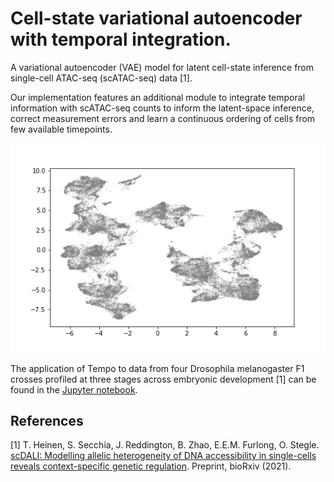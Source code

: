 # Cell-state variational autoencoder with temporal integration.

A variational autoencoder (VAE) model for latent cell-state inference from single-cell ATAC-seq (scATAC-seq) data [1].

Our implementation features an additional module to integrate temporal information with scATAC-seq counts to inform the latent-space inference, correct measurement errors and learn a continuous ordering of cells from few available timepoints. 

![Learned developmental trajectory](https://github.com/tohein/tempo/blob/master/notebooks/f1/animation.gif)

The application of Tempo to data from four Drosophila melanogaster F1 crosses profiled at three stages across embryonic development [1] can be found in the [Jupyter notebook](https://github.com/tohein/tempo/blob/master/notebooks/f1/Tempo_final.ipynb).

## References

[1] T. Heinen, S. Secchia, J. Reddington, B. Zhao, E.E.M. Furlong, O. Stegle. [scDALI: Modelling allelic heterogeneity of DNA accessibility in single-cells reveals context-specific genetic regulation](https://www.biorxiv.org/content/10.1101/2021.03.19.436142v1). Preprint, bioRxiv (2021).
